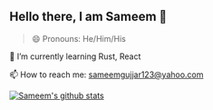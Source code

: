 ## Hello there, I am Sameem 👋

> 😄 Pronouns: He/Him/His

🌱 I’m currently learning Rust, React

📫 How to reach me: sameemgujjar123@yahoo.com

[![Sameem's github stats](https://github-readme-stats.vercel.app/api?username=sameem420)](https://github.com/anuraghazra/github-readme-stats)


<!--
**sameem420/sameem420** is a ✨ _special_ ✨ repository because its `README.md` (this file) appears on your GitHub profile.

Here are some ideas to get you started:

- 🔭 I’m currently working on React
- 🌱 I’m currently learning ...
- 👯 I’m looking to collaborate on ...
- 🤔 I’m looking for help with ...
- 💬 Ask me about ...
- 📫 How to reach me: ...
- 😄 Pronouns: ...
- ⚡ Fun fact: ...
-->
